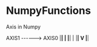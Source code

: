 # NumpyFunctions

Axis in Numpy

AXIS1 ------>
AXIS0    |____________|
|        |____________|
|        |____________|
V        |____________|
